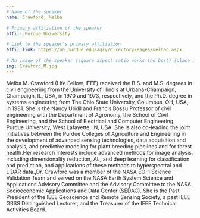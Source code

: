 ```yaml
---
# Name of the speaker
name: Crawford, Melba 

# Primary affiliation of the speaker
affil: Purdue University

# Link to the speaker's primary affiliation
affil_link: https://ag.purdue.edu/agry/directory/Pages/melbac.aspx

# An image of the speaker (square aspect ratio works the best) (place in the `assets/img/speakers` directory)
img: Crawford_M.jpg
---
```

<!-- Whatever you write below will show up as the speaker's bio -->
Melba M. Crawford (Life Fellow, IEEE) received the B.S. and M.S. degrees in civil engineering from the University of Illinois at Urbana-Champaign, Champaign, IL, USA, in 1970 and 1973, respectively, and the Ph.D. degree in systems engineering from The Ohio State University, Columbus, OH, USA, in 1981.
She is the Nancy Uridil and Francis Bossu Professor of civil engineering with the Department of Agronomy, the School of Civil Engineering, and the School of Electrical and Computer Engineering, Purdue University, West Lafayette, IN, USA. She is also co-leading the joint initiatives between the Purdue Colleges of Agriculture and Engineering in the development of advanced sensing technologies, data acquisition and analysis, and predictive modeling for plant breeding pipelines and for forest health.Her research interests include advanced methods for image analysis, including dimensionality reduction, AL, and deep learning for classification and prediction, and applications of these methods to hyperspectral and LiDAR data.,Dr. Crawford was a member of the NASA EO-1 Science Validation Team and served on the NASA Earth System Science and Applications Advisory Committee and the Advisory Committee to the NASA Socioeconomic Applications and Data Center (SEDAC). She is the Past President of the IEEE Geoscience and Remote Sensing Society, a past IEEE GRSS Distinguished Lecturer, and the Treasurer of the IEEE Technical Activities Board.
